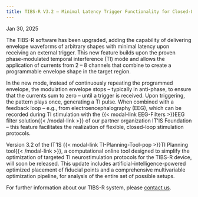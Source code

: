 ```yaml
---
title: TIBS-R V3.2 – Minimal Latency Trigger Functionality for Closed-Loop Protocols
---
```


Jan 30, 2025

The TIBS-R software has been upgraded, adding the capability of delivering envelope waveforms of arbitrary shapes with minimal latency upon receiving an external trigger. This new feature builds upon the proven phase-modulated temporal interference (TI) mode and allows the application of currents from 2 – 8 channels that combine to create a programmable envelope shape in the target region.

In the new mode, instead of continuously repeating the programmed envelope, the modulation envelope stops – typically in anti-phase, to ensure that the currents sum to zero – until a trigger is received. Upon triggering, the pattern plays once, generating a TI pulse. When combined with a feedback loop – e.g., from electroencephalography (EEG), which can be recorded during TI stimulation with the {{< modal-link EEG-Filters >}}EEG filter solution{{< /modal-link >}} of our partner organization IT'IS Foundation  – this feature facilitates the realization of flexible, closed-loop stimulation protocols.

Version 3.2 of the IT’IS {{< modal-link TI-Planning-Tool-pop >}}TI Planning tool{{< /modal-link >}}, a computational online tool designed to simplify the optimization of targeted TI neurostimulation protocols for the TIBS-R device, will soon be released. This update includes artificial-intelligence-powered optimized placement of fiducial points and a comprehensive multivariable optimization pipeline, for analysis of the entire set of possible setups.

For further information about our TIBS-R system, please [contact us](mailto:eap@temporalinterference.com).
